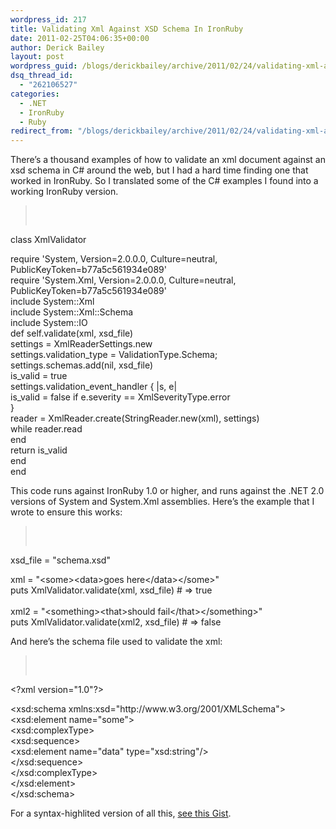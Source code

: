 ```yaml
---
wordpress_id: 217
title: Validating Xml Against XSD Schema In IronRuby
date: 2011-02-25T04:06:35+00:00
author: Derick Bailey
layout: post
wordpress_guid: /blogs/derickbailey/archive/2011/02/24/validating-xml-against-xsd-schema-in-ironruby.aspx
dsq_thread_id:
  - "262106527"
categories:
  - .NET
  - IronRuby
  - Ruby
redirect_from: "/blogs/derickbailey/archive/2011/02/24/validating-xml-against-xsd-schema-in-ironruby.aspx/"
---
```

There&#8217;s a thousand examples of how to validate an xml document against an xsd schema in C# around the web, but I had a hard time finding one that worked in IronRuby. So I translated some of the C# examples I found into a working IronRuby version.<span style="line-height: 0px">﻿</span>

> <pre><div class="line">
  <span class="k">class</span> <span class="nc">XmlValidator</span>
</div>

<div class="line">
    <span class="nb">require</span> <span class="s1">'System, Version=2.0.0.0, Culture=neutral, PublicKeyToken=b77a5c561934e089'</span>
</div>

<div class="line">
    <span class="nb">require</span> <span class="s1">'System.Xml, Version=2.0.0.0, Culture=neutral, PublicKeyToken=b77a5c561934e089'<br /> </span>
</div>

<div class="line">
    <span class="kp">include</span> <span class="no">System</span><span class="o">::</span><span class="no">Xml</span>
</div>

<div class="line">
    <span class="kp">include</span> <span class="no">System</span><span class="o">::</span><span class="no">Xml</span><span class="o">::</span><span class="no">Schema</span>
</div>

<div class="line">
    <span class="kp">include</span> <span class="no">System</span><span class="o">::</span><span class="no">IO<br /> </span>
</div>

<div class="line">
    <span class="k">def</span> <span class="nc">self</span><span class="o">.</span><span class="nf">validate</span><span class="p">(</span><span class="n">xml</span><span class="p">,</span> <span class="n">xsd_file</span><span class="p">)</span>
</div>

<div class="line">
      <span class="n">settings</span> <span class="o">=</span> <span class="no">XmlReaderSettings</span><span class="o">.</span><span class="n">new</span>
</div>

<div class="line">
      <span class="n">settings</span><span class="o">.</span><span class="n">validation_type</span> <span class="o">=</span> <span class="no">ValidationType</span><span class="o">.</span><span class="n">Schema</span><span class="p">;</span>
</div>

<div class="line">
      <span class="n">settings</span><span class="o">.</span><span class="n">schemas</span><span class="o">.</span><span class="n">add</span><span class="p">(</span><span class="kp">nil</span><span class="p">,</span> <span class="n">xsd_file</span><span class="p">)<br /> </span>
</div>

<div class="line">
      <span class="n">is_valid</span> <span class="o">=</span> <span class="kp">true</span>
</div>

<div class="line">
      <span class="n">settings</span><span class="o">.</span><span class="n">validation_event_handler</span> <span class="p">{</span> <span class="o">|</span><span class="n">s</span><span class="p">,</span> <span class="n">e</span><span class="o">|</span>
</div>

<div class="line">
        <span class="n">is_valid</span> <span class="o">=</span> <span class="kp">false</span> <span class="k">if</span> <span class="n">e</span><span class="o">.</span><span class="n">severity</span> <span class="o">==</span> <span class="no">XmlSeverityType</span><span class="o">.</span><span class="n">error</span>
</div>

<div class="line">
      <span class="p">}<br /> </span>
</div>

<div class="line">
      <span class="n">reader</span> <span class="o">=</span> <span class="no">XmlReader</span><span class="o">.</span><span class="n">create</span><span class="p">(</span><span class="no">StringReader</span><span class="o">.</span><span class="n">new</span><span class="p">(</span><span class="n">xml</span><span class="p">),</span> <span class="n">settings</span><span class="p">)</span>
</div>

<div class="line">
      <span class="k">while</span> <span class="n">reader</span><span class="o">.</span><span class="n">read</span>
</div>

<div class="line">
      <span class="k">end<br /> </span>
</div>

<div class="line">
      <span class="k">return</span> <span class="n">is_valid</span>
</div>

<div class="line">
    <span class="k">end</span>
</div>

<div class="line">
  <span class="k">end</span>
</div></pre>

This code runs against IronRuby 1.0 or higher, and runs against the .NET 2.0 versions of System and System.Xml assemblies. Here&#8217;s the example that I wrote to ensure this works:

> <pre><div class="line">
  <span class="n">xsd_file</span> <span class="o">=</span> <span class="s2">"schema.xsd"<br /> </span>
</div>

<div class="line">
  <span class="n">xml</span> <span class="o">=</span> <span class="s2">"&lt;some&gt;&lt;data&gt;goes here&lt;/data&gt;&lt;/some&gt;"</span>
</div>

<div class="line">
  <span class="nb">puts</span> <span class="no">XmlValidator</span><span class="o">.</span><span class="n">validate</span><span class="p">(</span><span class="n">xml</span><span class="p">,</span> <span class="n">xsd_file</span><span class="p">)</span> <span class="c1"># =&gt; true</span>
</div>

<div class="line">
  <span class="n"><br />xml2</span> <span class="o">=</span> <span class="s2">"&lt;something&gt;&lt;that&gt;should fail&lt;/that&gt;&lt;/something&gt;"</span>
</div>

<div class="line">
  <span class="nb">puts</span> <span class="no">XmlValidator</span><span class="o">.</span><span class="n">validate</span><span class="p">(</span><span class="n">xml2</span><span class="p">,</span> <span class="n">xsd_file</span><span class="p">)</span> <span class="c1"># =&gt; false</span>
</div></pre>

And here&#8217;s the schema file used to validate the xml:

> <pre><div class="line">
  <span class="cp">&lt;?xml version="1.0"?&gt;</span>
</div>

<div class="line">
  <span class="nt">&lt;xsd:schema</span> <span class="na">xmlns:xsd=</span><span class="s">"http://www.w3.org/2001/XMLSchema"</span><span class="nt">&gt;</span>
</div>

<div class="line">
     <span class="nt">&lt;xsd:element</span> <span class="na">name=</span><span class="s">"some"</span><span class="nt">&gt;</span>
</div>

<div class="line">
        <span class="nt">&lt;xsd:complexType&gt;</span>
</div>

<div class="line">
           <span class="nt">&lt;xsd:sequence&gt;</span>
</div>

<div class="line">
              <span class="nt">&lt;xsd:element</span> <span class="na">name=</span><span class="s">"data"</span> <span class="na">type=</span><span class="s">"xsd:string"</span><span class="nt">/&gt;</span>
</div>

<div class="line">
           <span class="nt">&lt;/xsd:sequence&gt;</span>
</div>

<div class="line">
        <span class="nt">&lt;/xsd:complexType&gt;</span>
</div>

<div class="line">
     <span class="nt">&lt;/xsd:element&gt;</span>
</div>

<div class="line">
  <span class="nt">&lt;/xsd:schema&gt;</span>
</div></pre>

For a syntax-highlited version of all this, [see this Gist](https://gist.github.com/843340).